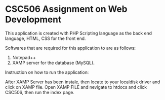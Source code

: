 # CSC506 Assignment on Web Development


This application is created with PHP Scripting language as the back end language, HTML, CSS for the front end.

Softwares that are required for this application to are as follows:

1. Notepad++
2. XAMP server for the database (MySQL).


Instruction on how to run the application:

After XAMP Server has been instale, then locate to your localdisk driver and click on XAMP file.
Open XAMP FILE and nevigate to htdocs and click CSC506, then run the index page.
